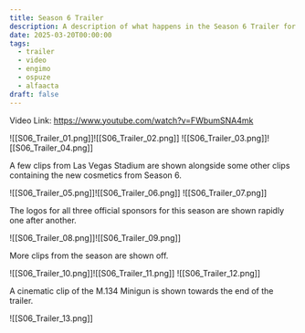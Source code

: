 ```yaml
---
title: Season 6 Trailer
description: A description of what happens in the Season 6 Trailer for THE FINALS.
date: 2025-03-20T00:00:00
tags:
  - trailer
  - video
  - engimo
  - ospuze
  - alfaacta
draft: false
---
```

Video Link: https://www.youtube.com/watch?v=FWbumSNA4mk

![[S06_Trailer_01.png]]![[S06_Trailer_02.png]]
![[S06_Trailer_03.png]]![[S06_Trailer_04.png]]

A few clips from Las Vegas Stadium are shown alongside some other clips containing the new cosmetics from Season 6.

![[S06_Trailer_05.png]]![[S06_Trailer_06.png]]
![[S06_Trailer_07.png]]

The logos for all three official sponsors for this season are shown rapidly one after another.

![[S06_Trailer_08.png]]![[S06_Trailer_09.png]]

More clips from the season are shown off.

![[S06_Trailer_10.png]]![[S06_Trailer_11.png]]
![[S06_Trailer_12.png]]

A cinematic clip of the M.134 Minigun is shown towards the end of the trailer.

![[S06_Trailer_13.png]]